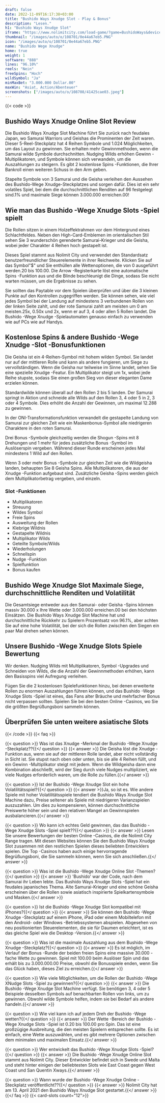 ```yaml
---
draft: false
date: 2022-11-09T16:17:38+03:00
title: "Bushido Ways Xnudge Slot - Play & Bonus"
description: "Lesen."
h1: "Bushido Ways Xnudge Slot"
iframe: "https://www.nolimitcity.com/load-game/?game=BushidoWays&device=mobile"
thumbnail: "/images/auto/o/108701/0e44a67eb5.PNG"
icon: "/images/auto/o/108701/0e44a67eb5.PNG"
name: "Bushido Wege Xnudge"
home: true
weight: 1
software: "888"
lines: "96.10%"
reels: "Nein"
freeSpins: "Hoch"
wildSymbol: "Ja"
minMaxBet: "3.000.000 Dollar.00"
maxWin: "Asiat, Action/Abenteuer"
screenshots: ["/images/auto/o/108708/41425cae03.jpeg"]
---
```


{{< code >}}<h2>Bushido Ways Xnudge Online Slot Review</h2><p>Die Bushido Ways Xnudge Slot Machine führt Sie zurück nach feudales Japan, wo Samurai Warriors und Geishas die Prominenten der Zeit waren. Dieser 5-Reel-Steckplatz hat 4 Reihen Symbole und 1.024 Möglichkeiten, um das Layout zu gewinnen. Sie erhalten mehr Gewinnmethoden, wenn die Samurai wilde Symbole durchschnitten. Nudging Wilds erhöhen Gewinn -Multiplikatoren, und Symbole können sich verwandeln, um die Auszahlungen zu steigern. Es gibt 2 kostenlose Spins -Funktionen, die Ihrer Bankroll einen weiteren Schuss in den Arm geben.</p><p>Stapelte Symbole von 3 Samurai und die Geisha verleihen den Aussehen des Bushido-Wege Xnudge-Steckplatzes und sorgen dafür. Dies ist ein sehr volatiles Spiel, bei dem die durchschnittlichen Renditen auf 96 festgelegt sind.1% und maximale Siege können 3.000.000 erreichen.00!</p><h2>Wie man das Bushido -Wege Xnudge Slots -Spiel spielt</h2><p>Die Rollen sitzen in einem Holzeffektrahmen vor dem Hintergrund eines Schlachtfeldes. Neben den High-Card-Emblemen im orientalischen Stil sehen Sie 3 wunderschön gerenderte Samurai-Krieger und die Geisha, wobei jeder Charakter 4 Reihen hoch gestapelt ist.</p><p>Dieses Spiel stammt aus Nolimit City und verwendet den Standardsatz benutzerfreundlicher Steuerelemente in ihrer Reichweite. Klicken Sie auf das Symbol"$" und Sie enthüllen alle Wettenoptionen, die von 0 ausgeführt werden.20 bis 100.00. Die Arrow -Registerkarte löst eine automatische Spins -Funktion aus und die Blinde beschleunigt die Dinge, sodass Sie nicht warten müssen, um die Ergebnisse zu sehen.</p><p>Sie sollten das Paytable vor dem Spielen überprüfen und über die 3 kleinen Punkte auf den Kontrollen zugegriffen werden. Sie können sehen, wie viel jedes Symbol bei der Landung auf mindestens 3 verbundenen Rollen von der linken Seite zahlt, und der rote Samurai zahlt am meisten um 0 am meisten.25x, 0.50x und 2x, wenn er auf 3, 4 oder allen 5 Rollen landet. Die Bushido -Wege Xnudge -Spielautomaten genauso einfach zu verwenden wie auf PCs wie auf Handys.</p><h2>Kostenlose Spins & andere Bushido -Wege Xnudge -Slot -Bonusfunktionen</h2><p>Die Geisha ist ein 4-Reihen-Symbol mit hohem wilden Symbol. Sie landet nur auf der mittleren Rolle und kann als andere fungieren, um Siege zu vervollständigen. Wenn die Geisha nur teilweise im Sinne landet, sehen Sie eine spezielle Xnudge -Featur. Ein Multiplikator steigt um 1x, wobei jede Reihe stupste, sodass Sie einen großen Sieg von dieser eleganten Dame erzielen können.</p><p>Standardwilde können überall auf den Rollen 2 bis 5 landen. Der Samurai springt in Aktion und schneide alle Wilds auf den Rollen 3, 4 oder 5 in 2, 3 oder 4 Symbole. Dies erhöht die Anzahl der Gewinnen, um maximal 12.288 zu gewinnen.</p><p>In der ONI-Transformationsfunktion verwandelt die gestapelte Landung von Samurai zur gleichen Zeit wie ein Maskenbonus-Symbol alle niedrigeren Charaktere in den roten Samurai.</p><p>Drei Bonus -Symbole gleichzeitig werden die Shogun -Spins mit 8 Drehungen und 1 mehr für jedes zusätzliche Bonus -Symbol im Auslöserspin vergeben. Während dieser Runde erscheinen jedes Mal mindestens 1 Wild auf den Rollen.</p><p>Wenn 3 oder mehr Bonus -Symbole zur gleichen Zeit wie die Wildgeisha landen, behaupten Sie 8 Geisha Spins. Alle Multiplikatoren, die aus der Xnudge -Funktion aufgebaut sind. Zusätzliche Geisha -Spins werden gleich dem Multiplikatorbetrag vergeben, und einzeln.</p><h3>
Slot -Funktionen</h3><ul>
<li></span>
Multiplikatoren</li>
<li></span>
Streuung</li>
<li></span>
Wildes Symbol</li>
<li></span>
Freie Spins</li>
<li></span>
Ausweitung der Rollen</li>
<li></span>
Klebrige Wildnis</li>
<li></span>
Gestapelte Wildnis</li>
<li></span>
Multiplikator Wilds</li>
<li></span>
Geteilte Symbole/Wilds</li>
<li></span>
Wiederholungen</li>
<li></span>
Schnellspin</li>
<li></span>
Nudge -Funktion</li>
<li></span>
Spielfunktion</li>
<li></span>
Bonus kaufen</li></ul><h2>Bushido Wege Xnudge Slot Maximale Siege, durchschnittliche Renditen und Volatilität</h2><p>Die Gesamtsiege entweder aus den Samurai- oder Geisha -Spins können massiv 30.000 x Ihre Wette oder 3.000.000 erreichen.00 bei den höchsten Einsätzen. Die Bushido Ways Xnudge Slot Machine hat und durchschnittliche Rückkehr zu Spielern Prozentsatz von 96.1%, aber achten Sie auf eine hohe Volatilität, bei der sich die Rollen zwischen den Siegen ein paar Mal drehen sehen können.</p><h2>Unsere Bushido -Wege Xnudge Slots Spiele Bewertung</h2><p>Wir denken. Nudging Wilds mit Multiplikatoren, Symbol -Upgrades und Schneiden von Wilds, die die Anzahl der Gewinnmethoden erhöhen, kann den Basisspins viel Aufregung verleihen.</p><p>Fügen Sie die 2 kostenlosen Spielefunktionen hinzu, bei denen erweiterte Rollen zu enormen Auszahlungen führen können, und das Bushido -Wege Xnudge Slots -Spiel ist eines, das Fans alter Bräuche und mehrfacher Bonus nicht verpassen sollten. Spielen Sie bei den besten Online -Casinos, wo Sie die größten Begrüßungsboni sammeln können.</p><h2>Überprüfen Sie unten weitere asiatische Slots</h2>
{{< /code >}}
{{< faq >}}

{{< question >}} Was ist das Xnudge -Merkmal der Bushido -Wege Xnudge -Steckplatz??{{</ question >}}
{{< answer >}} Die Geisha löst die Xnudge -Funktion aus, wenn sie auf der mittleren Rolle landet, aber nicht vollständig in Sicht ist. Sie stupst nach oben oder unten, bis sie alle 4 Reihen füllt, und ein Gewinn -Multiplikator steigt mit jedem. Wenn die Wildgeisha dann eine Kombination abschließt, wird der Sieg durch viele Nudges multipliziert, wie viele Nudges erforderlich waren, um die Rolle zu füllen.{{</ answer >}}

{{< question >}} Ist der Bushido -Wege Xnudge Slot ein hohe Volatilitätsspiel?{{</ question >}}
{{< answer >}}Ja, so ist es. Wie andere Spiele mit hoher Volatilitätsspiele tendiert die Bushido Ways Xnudge Slot Machine dazu, Preise seltener als Spiele mit niedrigeren Varianzspielen auszuzahlen. Um dies zu kompensieren, können durchschnittliche Preiswerte höher sein und den relativen Mangel an Gewinnspielen ausbalancieren.{{</ answer >}}

{{< question >}} Wo kann ich echtes Geld gewinnen, das das Bushido -Wege Xnudge Slots -Spiel spielt??{{</ question >}}
{{< answer >}} Lesen Sie unsere Bewertungen der besten Online -Casinos, die die Nolimit City Range tragen. Mit diesen Websites können Sie den Bushido Ways Xnudge Slot zusammen mit den restlichen Spielen dieses beliebten Entwicklers spielen. Die Top -Casinos haben auch einige hervorragende Begrüßungsboni, die Sie sammeln können, wenn Sie sich anschließen.{{</ answer >}}

{{< question >}} Was ist die Bushido -Wege Xnudge Online Slot -Themen?{{</ question >}}
{{< answer >}} 'Bushido' war der Code, nach dem Samurai ihr Leben lebte. Das Bushido Ways Xnudge Slots -Spiel hat ein feudales japanisches Thema. Alte Samurai-Krieger und eine schöne Geisha erscheinen über die Rollen sowie asiatisch inspirierte Spielkartensymbole und Masken.{{</ answer >}}

{{< question >}} Ist die Bushido -Wege Xnudge Slot kompatibel mit iPhones?{{</ question >}}
{{< answer >}} Sie können den Bushido -Wege Xnudge -Steckplatz auf einem iPhone, iPad oder einem Mobiltelefon mit den Android- oder Windows -Betriebssystemen abspielen. Abgesehen von neu positionierten Steuerelementen, die sie für Daumen erleichtert, ist es das gleiche Spiel wie die Desktop -Version.{{</ answer >}}

{{< question >}} Was ist die maximale Auszahlung aus dem Bushido -Wege Xnudge -Steckplatz?{{</ question >}}
{{< answer >}} Es ist möglich, im Verlauf der Bonus -Runde der beiden freien Spins eine massive 30.000 -fache Wette zu gewinnen. Spiel mit 100.00 beim Auslöser Spin und das erhält bis zu 3.000.000.00 Preise, obwohl die Bonusspiele enden, wenn Sie das Glück haben, dieses Ziel zu erreichen.{{</ answer >}}

{{< question >}} Wie viele Möglichkeiten, um die Rollen der Bushido -Wege XNudge Slots -Spiel zu gewinnen?{{</ question >}}
{{< answer >}} Die Bushido -Wege Xnudge Slot Machine verfügt. Sie benötigen 3, 4 oder 5 Beispiele desselben Symbols auf benachbarten Rollen von links, um zu gewinnen. Obwohl wilde Symbole helfen, indem sie bei Bedarf als andere handeln.{{</ answer >}}

{{< question >}} Wie viel kann ich auf jedem Dreh der Bushido -Wege wetten?{{</ question >}}
{{< answer >}} Der Wette -Bereich der Bushido -Wege Xnudge Slots -Spiel ist 0.20 bis 100.00 pro Spin. Das ist eine großzügige Ausbreitung, die den meisten Spielern entsprechen sollte. Es ist einfach, eine Wette auszuwählen, und es gibt mehrere Optionen zwischen dem minimalen und maximalen Einsatz.{{</ answer >}}

{{< question >}} Wer entwickelt das Bushido -Wege Xnudge Slots -Spiel?{{</ question >}}
{{< answer >}} Die Bushido -Wege Xnudge Online Slot stammt aus Nolimit City. Dieser Entwickler befindet sich in Swede und Malta und steht hinter einigen der beliebtesten Slots wie East Coast gegen West Coast und San Quentin Xways.{{</ answer >}}

{{< question >}} Wann wurde der Bushido -Wege Xnudge Online -Steckplatz veröffentlicht??{{</ question >}}
{{< answer >}} Nolimit City hat am 13. April 2021 den Bushido Ways Xnudge Slot gestartet.{{</ answer >}}
{{</ faq >}}
{{< card-slots count="12">}}